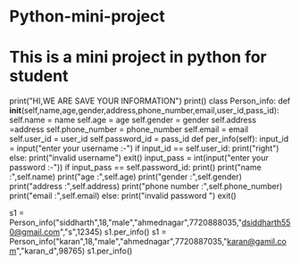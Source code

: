# Python-mini-project
# This is a mini project in python for student 

print("HI,WE ARE SAVE YOUR INFORMATION")
print()
class Person_info:
    def __init__(self,name,age,gender,address,phone_number,email,user_id,pass_id):
        self.name = name
        self.age = age
        self.gender = gender
        self.address =address
        self.phone_number = phone_number
        self.email = email
        self.user_id = user_id
        self.password_id = pass_id
    def per_info(self):
        input_id = input("enter your username :-") 
        if input_id == self.user_id:
            print("right")
        else:
            print("invalid username")
            exit()
        input_pass = int(input("enter your password :-"))
        if input_pass == self.password_id:
            print()
            print("name :",self.name)
            print("age :",self.age)
            print("gender :",self.gender)
            print("address :",self.address)
            print("phone number :",self.phone_number)
            print("email :",self.email)
        else:
            print("invalid password ")
            exit()
            
             

s1 = Person_info("siddharth",18,"male","ahmednagar",7720888035,"dsiddharth550@gmail.com","s",12345)
s1.per_info()
s1 = Person_info("karan",18,"male","ahmednagar",7720887035,"karan@gamil.com","karan_d",98765)
s1.per_info()
        
        
